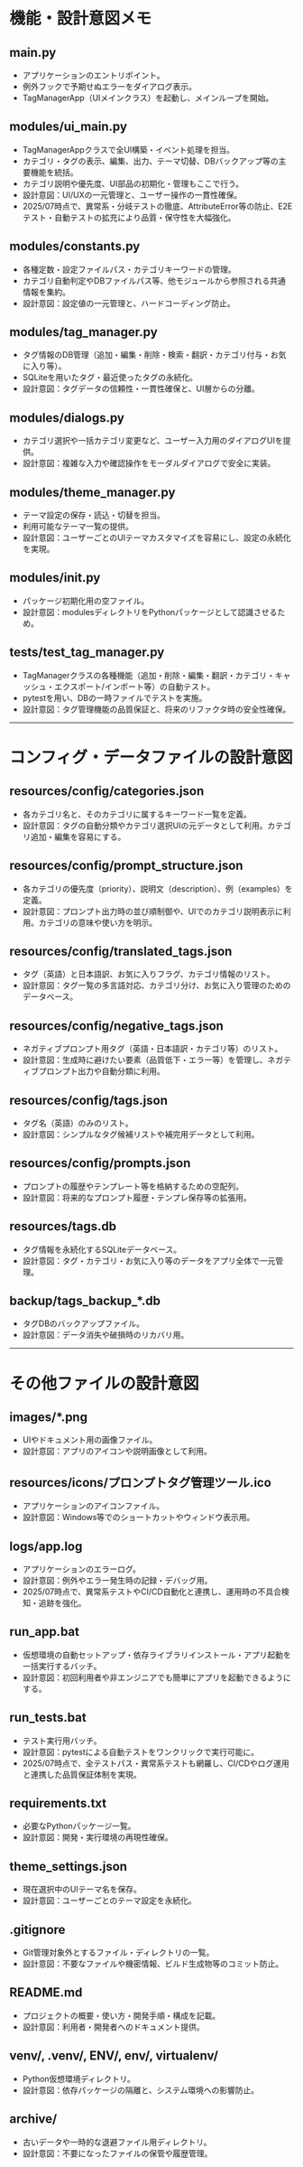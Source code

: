 # 機能・設計意図メモ

## main.py
- アプリケーションのエントリポイント。
- 例外フックで予期せぬエラーをダイアログ表示。
- TagManagerApp（UIメインクラス）を起動し、メインループを開始。

## modules/ui_main.py
- TagManagerAppクラスで全UI構築・イベント処理を担当。
- カテゴリ・タグの表示、編集、出力、テーマ切替、DBバックアップ等の主要機能を統括。
- カテゴリ説明や優先度、UI部品の初期化・管理もここで行う。
- 設計意図：UI/UXの一元管理と、ユーザー操作の一貫性確保。
- 2025/07時点で、異常系・分岐テストの徹底、AttributeError等の防止、E2Eテスト・自動テストの拡充により品質・保守性を大幅強化。

## modules/constants.py
- 各種定数・設定ファイルパス・カテゴリキーワードの管理。
- カテゴリ自動判定やDBファイルパス等、他モジュールから参照される共通情報を集約。
- 設計意図：設定値の一元管理と、ハードコーディング防止。

## modules/tag_manager.py
- タグ情報のDB管理（追加・編集・削除・検索・翻訳・カテゴリ付与・お気に入り等）。
- SQLiteを用いたタグ・最近使ったタグの永続化。
- 設計意図：タグデータの信頼性・一貫性確保と、UI層からの分離。

## modules/dialogs.py
- カテゴリ選択や一括カテゴリ変更など、ユーザー入力用のダイアログUIを提供。
- 設計意図：複雑な入力や確認操作をモーダルダイアログで安全に実装。

## modules/theme_manager.py
- テーマ設定の保存・読込・切替を担当。
- 利用可能なテーマ一覧の提供。
- 設計意図：ユーザーごとのUIテーマカスタマイズを容易にし、設定の永続化を実現。

## modules/__init__.py
- パッケージ初期化用の空ファイル。
- 設計意図：modulesディレクトリをPythonパッケージとして認識させるため。

## tests/test_tag_manager.py
- TagManagerクラスの各種機能（追加・削除・編集・翻訳・カテゴリ・キャッシュ・エクスポート/インポート等）の自動テスト。
- pytestを用い、DBの一時ファイルでテストを実施。
- 設計意図：タグ管理機能の品質保証と、将来のリファクタ時の安全性確保。

---

# コンフィグ・データファイルの設計意図

## resources/config/categories.json
- 各カテゴリ名と、そのカテゴリに属するキーワード一覧を定義。
- 設計意図：タグの自動分類やカテゴリ選択UIの元データとして利用。カテゴリ追加・編集を容易にする。

## resources/config/prompt_structure.json
- 各カテゴリの優先度（priority）、説明文（description）、例（examples）を定義。
- 設計意図：プロンプト出力時の並び順制御や、UIでのカテゴリ説明表示に利用。カテゴリの意味や使い方を明示。

## resources/config/translated_tags.json
- タグ（英語）と日本語訳、お気に入りフラグ、カテゴリ情報のリスト。
- 設計意図：タグ一覧の多言語対応、カテゴリ分け、お気に入り管理のためのデータベース。

## resources/config/negative_tags.json
- ネガティブプロンプト用タグ（英語・日本語訳・カテゴリ等）のリスト。
- 設計意図：生成時に避けたい要素（品質低下・エラー等）を管理し、ネガティブプロンプト出力や自動分類に利用。

## resources/config/tags.json
- タグ名（英語）のみのリスト。
- 設計意図：シンプルなタグ候補リストや補完用データとして利用。

## resources/config/prompts.json
- プロンプトの履歴やテンプレート等を格納するための空配列。
- 設計意図：将来的なプロンプト履歴・テンプレ保存等の拡張用。

## resources/tags.db
- タグ情報を永続化するSQLiteデータベース。
- 設計意図：タグ・カテゴリ・お気に入り等のデータをアプリ全体で一元管理。

## backup/tags_backup_*.db
- タグDBのバックアップファイル。
- 設計意図：データ消失や破損時のリカバリ用。

---

# その他ファイルの設計意図

## images/*.png
- UIやドキュメント用の画像ファイル。
- 設計意図：アプリのアイコンや説明画像として利用。

## resources/icons/プロンプトタグ管理ツール.ico
- アプリケーションのアイコンファイル。
- 設計意図：Windows等でのショートカットやウィンドウ表示用。

## logs/app.log
- アプリケーションのエラーログ。
- 設計意図：例外やエラー発生時の記録・デバッグ用。
- 2025/07時点で、異常系テストやCI/CD自動化と連携し、運用時の不具合検知・追跡を強化。

## run_app.bat
- 仮想環境の自動セットアップ・依存ライブラリインストール・アプリ起動を一括実行するバッチ。
- 設計意図：初回利用者や非エンジニアでも簡単にアプリを起動できるようにする。

## run_tests.bat
- テスト実行用バッチ。
- 設計意図：pytestによる自動テストをワンクリックで実行可能に。
- 2025/07時点で、全テストパス・異常系テストも網羅し、CI/CDやログ運用と連携した品質保証体制を実現。

## requirements.txt
- 必要なPythonパッケージ一覧。
- 設計意図：開発・実行環境の再現性確保。

## theme_settings.json
- 現在選択中のUIテーマ名を保存。
- 設計意図：ユーザーごとのテーマ設定を永続化。

## .gitignore
- Git管理対象外とするファイル・ディレクトリの一覧。
- 設計意図：不要なファイルや機密情報、ビルド生成物等のコミット防止。

## README.md
- プロジェクトの概要・使い方・開発手順・構成を記載。
- 設計意図：利用者・開発者へのドキュメント提供。

## venv/, .venv/, ENV/, env/, virtualenv/
- Python仮想環境ディレクトリ。
- 設計意図：依存パッケージの隔離と、システム環境への影響防止。

## archive/
- 古いデータや一時的な退避ファイル用ディレクトリ。
- 設計意図：不要になったファイルの保管や履歴管理。 
